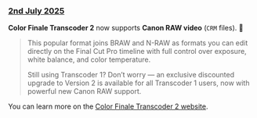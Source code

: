 ### [2nd July 2025](/news/20250702)

**Color Finale Transcoder 2** now supports **Canon RAW video** (`CRM` files). 🥳

> This popular format joins BRAW and N-RAW as formats you can edit directly on the Final Cut Pro timeline with full control over exposure, white balance, and color temperature.
>
> Still using Transcoder 1? Don’t worry — an exclusive discounted upgrade to Version 2 is available for all Transcoder 1 users, now with powerful new Canon RAW support.

You can learn more on the [Color Finale Transcoder 2 website](https://colorfinale.com/transcoder).